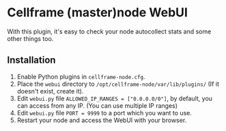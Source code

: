 # Cellframe (master)node WebUI

With this plugin, it's easy to check your node autocollect stats and some other things too.

## Installation

1. Enable Python plugins in `cellframe-node.cfg`.
2. Place the `webui` directory to `/opt/cellframe-node/var/lib/plugins/` (If it doesn't exist, create it).
3. Edit `webui.py` file `ALLOWED_IP_RANGES = ["0.0.0.0/0"]`, by default, you can access from any IP. (You can use multiple IP ranges)
4. Edit `webui.py` file `PORT = 9999` to a port which you want to use.
5. Restart your node and access the WebUI with your browser.